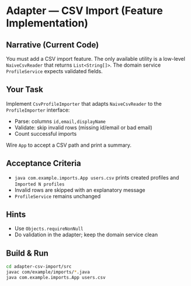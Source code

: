 # Adapter — CSV Import (Feature Implementation)

## Narrative (Current Code)
You must add a CSV import feature. The only available utility is a low-level `NaiveCsvReader` that returns `List<String[]>`. The domain service `ProfileService` expects validated fields.

## Your Task
Implement `CsvProfileImporter` that adapts `NaiveCsvReader` to the `ProfileImporter` interface:
- Parse: columns `id,email,displayName`
- Validate: skip invalid rows (missing id/email or bad email)
- Count successful imports

Wire `App` to accept a CSV path and print a summary.

## Acceptance Criteria
- `java com.example.imports.App users.csv` prints created profiles and `Imported N profiles`
- Invalid rows are skipped with an explanatory message
- `ProfileService` remains unchanged

## Hints
- Use `Objects.requireNonNull`
- Do validation in the adapter; keep the domain service clean

## Build & Run
```bash
cd adapter-csv-import/src
javac com/example/imports/*.java
java com.example.imports.App users.csv
```

